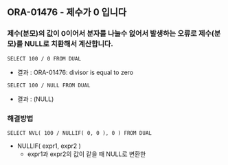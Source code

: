 ## ORA-01476 - 제수가 0 입니다

### 제수(분모)의 값이 0이어서 분자를 나눌수 없어서 발생하는 오류로 제수(분모)를 NULL로 치환해서 계산합니다.

```
SELECT 100 / 0 FROM DUAL
```
- 결과 : ORA-01476: divisor is equal to zero

```
SELECT 100 / NULL FROM DUAL
```
- 결과 : (NULL)

 
### 해결방법

```
SELECT NVL( 100 / NULLIF( 0, 0 ), 0 ) FROM DUAL
```
- NULLIF( expr1, expr2 )
  - expr1과 expr2의 값이 같을 때 NULL로 변환한
